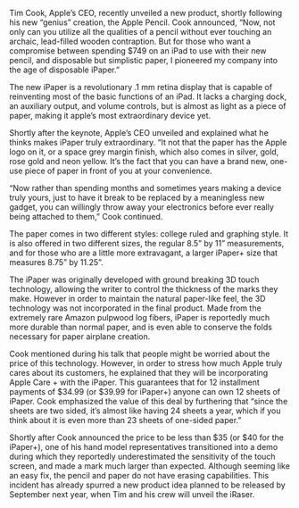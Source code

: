 Tim Cook, Apple’s CEO, recently unveiled a new product, shortly following his new “genius” creation, the Apple Pencil. Cook announced, “Now, not only can you utilize all the qualities of a pencil without ever touching an archaic, lead-filled wooden contraption. But for those who want a compromise between spending $749 on an iPad to use with their new pencil, and disposable but simplistic paper, I pioneered my company into the age of disposable iPaper.”

The new iPaper is a revolutionary .1 mm retina display that is capable of reinventing most of the basic functions of an iPad. It lacks a charging dock, an auxiliary output, and volume controls, but is almost as light as a piece of paper, making it apple’s most extraordinary device yet.

Shortly after the keynote, Apple’s CEO unveiled and explained what he thinks makes iPaper truly extraordinary. “It not that the paper has the Apple logo on it, or a space grey margin finish, which also comes in silver, gold, rose gold and neon yellow. It’s the fact that you can have a brand new, one-use piece of paper in front of you at your convenience.

“Now rather than spending months and sometimes years making a device truly yours, just to have it break to be replaced by a meaningless new gadget, you can willingly throw away your electronics before ever really being attached to them,” Cook continued.

The paper comes in two different styles: college ruled and graphing style. It is also offered in two different sizes, the regular 8.5” by 11” measurements, and for those who are a little more extravagant, a larger iPaper+ size that measures 8.75” by 11.25”.

The iPaper was originally developed with ground breaking 3D touch technology, allowing the writer to control the thickness of the marks they make. However in order to maintain the natural paper-like feel, the 3D technology was not incorporated in the final product. Made from the extremely rare Amazon pulpwood log fibers, iPaper is reportedly much more durable than normal paper, and is even able to conserve the folds necessary for paper airplane creation.

Cook mentioned during his talk that people might be worried about the price of this technology. However, in order to stress how much Apple truly cares about its customers, he explained that they will be incorporating Apple Care + with the iPaper. This guarantees that for 12 installment payments of $34.99 (or $39.99 for iPaper+) anyone can own 12 sheets of iPaper. Cook emphasized the value of this deal by furthering that “since the sheets are two sided, it’s almost like having 24 sheets a year, which if you think about it is even more than 23 sheets of one-sided paper.”

Shortly after Cook announced the price to be less than $35 (or $40 for the iPaper+), one of his hand model representatives transitioned into a demo during which they reportedly underestimated the sensitivity of the touch screen, and made a mark much larger than expected. Although seeming like an easy fix, the pencil and paper do not have erasing capabilities. This incident has already spurred a new product idea planned to be released by September next year, when Tim and his crew will unveil the iRaser.

